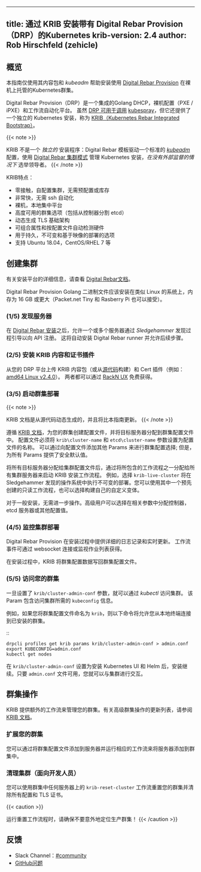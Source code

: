 <!--
title: Installing Kubernetes with Digital Rebar Provision (DRP) via KRIB
krib-version: 2.4
author: Rob Hirschfeld (zehicle)
-->
---
title: 通过 KRIB 安装带有 Digital Rebar Provision（DRP）的Kubernetes
krib-version: 2.4
author: Rob Hirschfeld (zehicle)
---

<!--
## Overview
-->
## 概览

<!--
This guide helps to install a Kubernetes cluster hosted on bare metal with [Digital Rebar Provision](https://github.com/digitalrebar/provision) using only its Content packages and *kubeadm*. 
-->
本指南仅使用其内容包和 *kubeadm* 帮助安装使用 [Digital Rebar Provision](https://github.com/digitalrebar/provision) 在裸机上托管的Kubernetes群集。

<!--
Digital Rebar Provision (DRP) is an integrated Golang DHCP, bare metal provisioning (PXE/iPXE) and workflow automation platform. While [DRP can be used to invoke](https://provision.readthedocs.io/en/tip/doc/integrations/ansible.html) [kubespray](../kubespray), it also offers a self-contained Kubernetes installation known as [KRIB (Kubernetes Rebar Integrated Bootstrap)](https://github.com/digitalrebar/provision-content/tree/master/krib).
-->
Digital Rebar Provision（DRP）是一个集成的Golang DHCP，裸机配置（PXE / iPXE）和工作流自动化平台。 虽然 [DRP 可用于调用](https://provision.readthedocs.io/en/tip/doc/integrations/ansible.html) [kubespray](../kubespray)，但它还提供了一个独立的 Kubernetes 安装，称为 [KRIB（Kubernetes Rebar Integrated Bootstrap）](https://github.com/digitalrebar/provision-content/tree/master/krib)。

{{< note >}}
<!--
KRIB is not a _stand-alone_ installer: Digital Rebar templates drive a standard *[kubeadm](/docs/admin/kubeadm/)* configuration that manages the Kubernetes installation with the [Digital Rebar cluster pattern](https://provision.readthedocs.io/en/tip/doc/arch/cluster.html#rs-cluster-pattern) to elect leaders _without external supervision_.
-->
KRIB 不是一个 _独立的_ 安装程序：Digital Rebar 模板驱动一个标准的 *[kubeadm](/docs/admin/kubeadm/)* 配置，使用 [Digital Rebar 集群模式](https://provision.readthedocs.io/en/tip/doc/arch/cluster.html#rs-cluster-pattern) 管理 Kubernetes 安装，_在没有外部监督的情况下_ 选举领导者。
{{< /note >}}

<!--
KRIB features:

* zero-touch, self-configuring cluster without pre-configuration or inventory
* very fast, no-ssh required automation
* bare metal, on-premises focused platform
* highly available cluster options (including splitting etcd from the controllers)
* dynamic generation of a TLS infrastructure
* composable attributes and automatic detection of hardware by profile
* options for persistent, immutable and image-based deployments
* support for Ubuntu 18.04, CentOS/RHEL 7 and others
-->
KRIB特点：

* 零接触，自配置集群，无需预配置或库存
* 非常快，无需 ssh 自动化
* 裸机，本地集中平台
* 高度可用的群集选项（包括从控制器分割 etcd）
* 动态生成 TLS 基础架构
* 可组合属性和按配置文件自动检测硬件
* 用于持久，不可变和基于映像的部署的选项
* 支持 Ubuntu 18.04，CentOS/RHEL 7 等

<!--
## Creating a cluster
-->
## 创建集群

<!--
Review [Digital Rebar documentation](https://https://provision.readthedocs.io/en/tip/README.html) for details about installing the platform.
-->
有关安装平台的详细信息，请查看 [Digital Rebar文档](https://https://provision.readthedocs.io/en/tip/README.html)。

<!--
The Digital Rebar Provision Golang binary should be installed on a Linux-like system with 16 GB of RAM or larger (Packet.net Tiny and Rasberry Pi are also acceptable).
-->
Digital Rebar Provision Golang 二进制文件应该安装在类似 Linux 的系统上，内存为 16 GB 或更大（Packet.net Tiny 和 Rasberry Pi 也可以接受）。

<!--
### (1/5) Discover servers
-->
### (1/5) 发现服务器

<!--
Following the [Digital Rebar installation](https://provision.readthedocs.io/en/tip/doc/quickstart.html), allow one or more servers to boot through the _Sledgehammer_ discovery process to register with the API. This will automatically install the Digital Rebar runner and to allow for next steps.
-->
在 [Digital Rebar 安装](https://provision.readthedocs.io/en/tip/doc/quickstart.html)之后，允许一个或多个服务器通过 _Sledgehammer_ 发现过程引导以向 API 注册。 这将自动安装 Digital Rebar runner 并允许后续步骤。

<!--
### (2/5) Install KRIB Content and Certificate Plugin
-->
### (2/5) 安装 KRIB 内容和证书插件

<!--
Upload the KRIB Content bundle (or build from [source](https://github.com/digitalrebar/provision-content/tree/master/krib)) and the Cert Plugin for your DRP platform (e.g.: [amd64 Linux v2.4.0](https://s3-us-west-2.amazonaws.com/rebar-catalog/certs/v2.4.0-0-02301d35f9f664d6c81d904c92a9c81d3fd41d2c/amd64/linux/certs)). Both are freely available via the [RackN UX](https://portal.rackn.io).
-->
从您的 DRP 平台上传 KRIB 内容包（或从[源代码](https://github.com/digitalrebar/provision-content/tree/master/krib)构建）和 Cert 插件（例如：[amd64 Linux v2.4.0](https://s3-us-west-2.amazonaws.com/rebar-catalog/certs/v2.4.0-0-02301d35f9f664d6c81d904c92a9c81d3fd41d2c/amd64/linux/certs)）。 两者都可以通过 [RackN UX](https://portal.rackn.io) 免费获得。

<!--
### (3/5) Start your cluster deployment
-->
### (3/5) 启动群集部署

{{< note >}}
<!--
KRIB documentation is dynamically generated from the source and will be more up to date than this guide.
-->
KRIB 文档是从源代码动态生成的，并且将比本指南更新。
{{< /note >}}

<!--
Following the [KRIB documentation](https://provision.readthedocs.io/en/tip/doc/content-packages/krib.html), create a Profile for your cluster and assign your target servers into the cluster Profile. The Profile must set `krib\cluster-name` and `etcd\cluster-name` Params to be the name of the Profile. Cluster configuration choices can be made by adding additional Params to the Profile; however, safe defaults are provided for all Params.
-->
遵循 [KRIB 文档](https://provision.readthedocs.io/en/tip/doc/content-packages/krib.html)，为您的群集创建配置文件，并将目标服务器分配到群集配置文件中。 配置文件必须将 `krib\cluster-name` 和 `etcd\cluster-name` 参数设置为配置文件的名称。 可以通过向配置文件添加其他 Params 来进行群集配置选择; 但是，为所有 Params 提供了安全默认值。

<!--
Once all target servers are assigned to the cluster Profile, start a KRIB installation Workflow by assigning one of the included Workflows to all cluster servers. For example, selecting `krib-live-cluster` will perform an immutable deployment into the Sledgehammer discovery operating system. You may use one of the pre-created read-only Workflows or choose to build your own custom variation.
-->
将所有目标服务器分配给集群配置文件后，通过将所包含的工作流程之一分配给所有集群服务器来启动 KRIB 安装工作流程。 例如，选择 `krib-live-cluster` 将在 Sledgehammer 发现的操作系统中执行不可变的部署。您可以使用其中一个预先创建的只读工作流程，也可以选择构建自己的自定义变体。

<!--
For basic installs, no further action is required. Advanced users may choose to assign the controllers, etcd servers or other configuration values in the relevant Params.
-->
对于一般安装，无需进一步操作。高级用户可以选择在相关参数中分配控制器，etcd 服务器或其他配置值。

<!--
### (4/5) Monitor your cluster deployment
-->
### (4/5) 监控集群部署

<!--
Digital Rebar Provision provides detailed logging and live updates during the installation process. Workflow events are available via a websocket connection or monitoring the Jobs list.

During the installation, KRIB writes cluster configuration data back into the cluster Profile.
-->
Digital Rebar Provision 在安装过程中提供详细的日志记录和实时更新。 工作流事件可通过 websocket 连接或监视作业列表获得。

在安装过程中，KRIB 将群集配置数据写回群集配置文件。

<!--
### (5/5) Access your cluster
-->
### (5/5) 访问您的群集

<!--
The cluster is available for access via *kubectl* once the `krib/cluster-admin-conf` Param has been set. This Param contains the `kubeconfig` information necessary to access the cluster. 

For example, if you named the cluster Profile `krib` then the following commands would allow you to connect to the installed cluster from your local terminal.
-->
一旦设置了 `krib/cluster-admin-conf` 参数，就可以通过 *kubectl* 访问集群。 该 Param 包含访问集群所需的 `kubeconfig` 信息。

例如，如果您将群集配置文件命名为 `krib`，则以下命令将允许您从本地终端连接到已安装的群集。

  ::

    drpcli profiles get krib params krib/cluster-admin-conf > admin.conf
    export KUBECONFIG=admin.conf
    kubectl get nodes

<!--
The installation continues after the `krib/cluster-admin-conf` is set to install the Kubernetes UI and Helm. You may interact with the cluster as soon as the `admin.conf` file is available.
-->
在 `krib/cluster-admin-conf` 设置为安装 Kubernetes UI 和 Helm 后，安装继续。只要 `admin.conf` 文件可用，您就可以与集群进行交互。

<!--
## Cluster operations
-->
## 群集操作

<!--
KRIB provides additional Workflows to manage your cluster. Please see the [KRIB documentation](https://provision.readthedocs.io/en/tip/doc/content-packages/krib.html) for an updated list of advanced cluster operations.
-->
KRIB 提供额外的工作流来管理您的群集。有关高级群集操作的更新列表，请参阅 [KRIB 文档](https://provision.readthedocs.io/en/tip/doc/content-packages/krib.html)。

<!--
### Scale your cluster
-->
### 扩展您的群集

<!--
You can add servers into your cluster by adding the cluster Profile to the server and running the appropriate Workflow.
-->
您可以通过将群集配置文件添加到服务器并运行相应的工作流来将服务器添加到群集中。

<!--
### Cleanup your cluster (for developers)
-->
### 清理集群（面向开发人员）

<!--
You can reset your cluster and wipe out all configuration and TLS certificates using the `krib-reset-cluster` Workflow on any of the servers in the cluster.
-->
您可以使用群集中任何服务器上的 `krib-reset-cluster` 工作流重置您的群集并清除所有配置和 TLS 证书。

{{< caution >}}
<!--
When running the reset Workflow, be sure not to accidentally target your production cluster!
-->
运行重置工作流程时，请确保不要意外地定位生产群集！
{{< /caution >}}

<!--
## Feedback
-->
## 反馈

<!--
* Slack Channel: [#community](https://rackn.slack.com/messages/community/)
* [GitHub Issues](https://github.com/digital/provision/issues)
-->
* Slack Channel：[#community](https://rackn.slack.com/messages/community/)
* [GitHub问题](https://github.com/digital/provision/issues)
